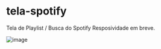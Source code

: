 # tela-spotify
Tela de Playlist / Busca do Spotify
Resposividade em breve.

![image](https://github.com/mickeiasdev/tela-spotify/assets/130601846/5b416227-0c2b-4598-b741-89eb1bbe26d5)

